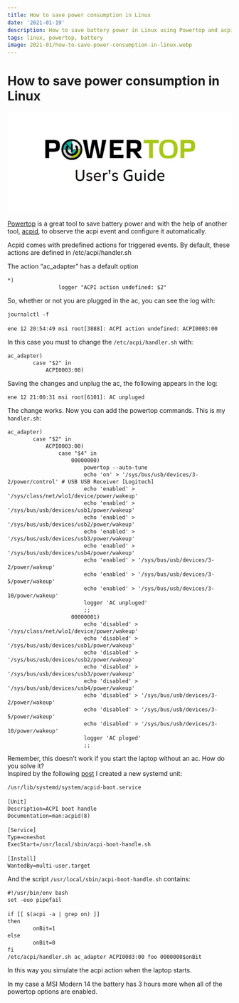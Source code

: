 ```yaml
---
title: How to save power consumption in Linux
date: '2021-01-19'
description: How to save battery power in Linux using Powertop and acpid
tags: linux, powertop, battery
image: 2021-01/how-to-save-power-consumption-in-linux.webp
---
```


# How to save power consumption in Linux

![](./how-to-save-power-consumption-in-linux.webp)

[Powertop](https://wiki.archlinux.org/index.php/Powertop) is a great tool to save battery power and with the help of another tool, [acpid](https://wiki.archlinux.org/index.php/Acpid), to observe the acpi event and configure it automatically.

Acpid comes with predefined actions for triggered events. By default, these actions are defined in /etc/acpi/handler.sh

The action “ac_adapter” has a default option

```
*)
                logger "ACPI action undefined: $2"
```

So, whether or not you are plugged in the ac, you can see the log with:

```
journalctl -f

ene 12 20:54:49 msi root[3888]: ACPI action undefined: ACPI0003:00
```

In this case you must to change the `/etc/acpi/handler.sh` with:

```
ac_adapter)
        case "$2" in
            ACPI0003:00)
```

Saving the changes and unplug the ac, the following appears in the log:

```
ene 12 21:00:31 msi root[6101]: AC unpluged
```

The change works. Now you can add the powertop commands. This is my `handler.sh`:

```
ac_adapter)
        case "$2" in
            ACPI0003:00)
                case "$4" in
                    00000000)
                        powertop --auto-tune
                        echo 'on' > '/sys/bus/usb/devices/3-2/power/control' # USB USB Receiver [Logitech]
                        echo 'enabled' > '/sys/class/net/wlo1/device/power/wakeup'
                        echo 'enabled' > '/sys/bus/usb/devices/usb1/power/wakeup'
                        echo 'enabled' > '/sys/bus/usb/devices/usb2/power/wakeup'
                        echo 'enabled' > '/sys/bus/usb/devices/usb3/power/wakeup'
                        echo 'enabled' > '/sys/bus/usb/devices/usb4/power/wakeup'
                        echo 'enabled' > '/sys/bus/usb/devices/3-2/power/wakeup'
                        echo 'enabled' > '/sys/bus/usb/devices/3-5/power/wakeup'
                        echo 'enabled' > '/sys/bus/usb/devices/3-10/power/wakeup'
                        logger 'AC unpluged'
                        ;;
                    00000001)
                        echo 'disabled' > '/sys/class/net/wlo1/device/power/wakeup'
                        echo 'disabled' > '/sys/bus/usb/devices/usb1/power/wakeup'
                        echo 'disabled' > '/sys/bus/usb/devices/usb2/power/wakeup'
                        echo 'disabled' > '/sys/bus/usb/devices/usb3/power/wakeup'
                        echo 'disabled' > '/sys/bus/usb/devices/usb4/power/wakeup'
                        echo 'disabled' > '/sys/bus/usb/devices/3-2/power/wakeup'
                        echo 'disabled' > '/sys/bus/usb/devices/3-5/power/wakeup'
                        echo 'disabled' > '/sys/bus/usb/devices/3-10/power/wakeup'
                        logger 'AC pluged'
                        ;;
```

Remember, this doesn’t work if you start the laptop without an ac. How do you solve it?  
Inspired by the following [post](https://bbs.archlinux.org/viewtopic.php?id=139980) I created a new systemd unit:

```
/usr/lib/systemd/system/acpid-boot.service

[Unit]
Description=ACPI boot handle
Documentation=man:acpid(8)

[Service]
Type=oneshot
ExecStart=/usr/local/sbin/acpi-boot-handle.sh

[Install]
WantedBy=multi-user.target
```

And the script `/usr/local/sbin/acpi-boot-handle.sh` contains:

```
#!/usr/bin/env bash
set -euo pipefail

if [[ $(acpi -a | grep on) ]]
then
        onBit=1
else
        onBit=0
fi
/etc/acpi/handler.sh ac_adapter ACPI0003:00 foo 0000000$onBit
```

In this way you simulate the acpi action when the laptop starts.

In my case a MSI Modern 14 the battery has 3 hours more when all of the powertop options are enabled.
